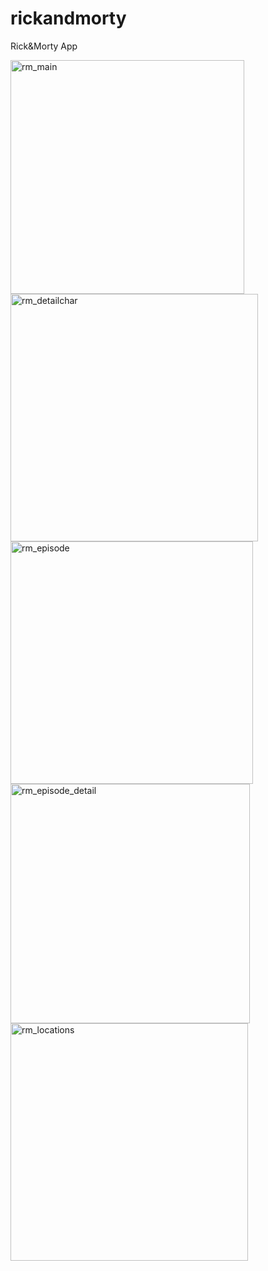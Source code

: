 # rickandmorty
Rick&amp;Morty App

<img width="374" alt="rm_main" src="https://user-images.githubusercontent.com/72749463/201025584-3a9f072b-51ba-4603-b764-2bcf13904565.png">
<img width="396" alt="rm_detailchar" src="https://user-images.githubusercontent.com/72749463/201025612-865daced-a5be-416b-b054-2720ad1caab6.png">
<img width="388" alt="rm_episode" src="https://user-images.githubusercontent.com/72749463/201025634-9c1dd77a-0707-48e9-87eb-ba45d097d94b.png">
<img width="383" alt="rm_episode_detail" src="https://user-images.githubusercontent.com/72749463/201025655-5a77b805-9054-476a-bfad-75e6c3101cd5.png">
<img width="380" alt="rm_locations" src="https://user-images.githubusercontent.com/72749463/201025670-63138328-2206-47bb-928a-e649b0127e48.png">
